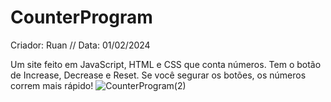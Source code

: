 # CounterProgram
Criador: Ruan // Data: 01/02/2024

Um site feito em JavaScript, HTML e CSS que conta números. Tem o botão de Increase, Decrease e Reset. Se você segurar os botões, os números correm mais rápido!
![CounterProgram(2)](https://github.com/insiwd/CounterProgram/assets/109873022/8f8b3b52-b61d-4664-b09b-2b43bc45c6a2)
